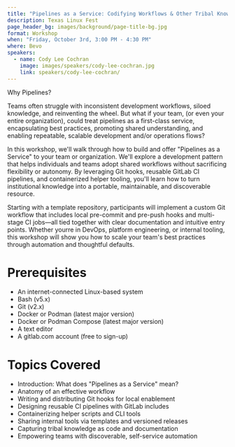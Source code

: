 ```yaml
---
title: "Pipelines as a Service: Codifying Workflows & Other Tribal Knowledge"
description: Texas Linux Fest
page_header_bg: images/background/page-title-bg.jpg
format: Workshop
when: "Friday, October 3rd, 3:00 PM - 4:30 PM"
where: Bevo
speakers:
  - name: Cody Lee Cochran
    image: images/speakers/cody-lee-cochran.jpg
    link: speakers/cody-lee-cochran/
---
```


Why Pipelines?

Teams often struggle with inconsistent development workflows, siloed knowledge,
and reinventing the wheel.  But what if your team, (or even your entire
organization), could treat pipelines as a first-class service, encapsulating
best practices, promoting shared understanding, and enabling repeatable,
scalable development and/or operations flows?

In this workshop, we'll walk through how to build and offer "Pipelines as a
Service" to your team or organization.  We'll explore a development pattern
that helps individuals and teams adopt shared workflows without sacrificing
flexibility or autonomy.  By leveraging Git hooks, reusable GitLab CI
pipelines, and containerized helper tooling, you'll learn how to turn
institutional knowledge into a portable, maintainable, and discoverable
resource.

Starting with a template repository, participants will implement a custom Git
workflow that includes local pre-commit and pre-push hooks and multi-stage CI
jobs—all tied together with clear documentation and intuitive entry points.
Whether yourre in DevOps, platform engineering, or internal tooling, this
workshop will show you how to scale your team's best practices through
automation and thoughtful defaults.

# Prerequisites

* An internet-connected Linux-based system
* Bash (v5.x)
* Git (v2.x)
* Docker or Podman (latest major version)
* Docker or Podman Compose (latest major version)
* A text editor
* A gitlab.com account (free to sign-up)

# Topics Covered

* Introduction: What does "Pipelines as a Service" mean?
* Anatomy of an effective workflow
* Writing and distributing Git hooks for local enablement
* Designing reusable CI pipelines with GitLab includes
* Containerizing helper scripts and CLI tools
* Sharing internal tools via templates and versioned releases
* Capturing tribal knowledge as code and documentation
* Empowering teams with discoverable, self-service automation
